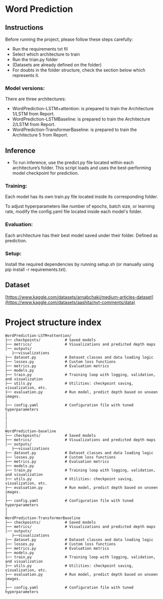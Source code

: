 # Word Prediction

## Instructions

Before running the project, please follow these steps carefully:

- Run the requirements txt fil
- Select which architecture to train
- Run the trian.py folder
- (Datasets are already defined on the folder)
- For doubts in the folder structure, check the section below which represents it.

### Model versions:

There are three architectures: 
- WordPrediction-LSTM+attention: is prepared to train the Architecture 1/LSTM from Report.
- WordPrediction-LSTMBaseline: is prepared to train the Architecture 2/LSTM from Report.
- WordPrediction-TransformerBaseline: is prepared to train the Architecture 5 from Report.

## Inference

- To run inference, use the predict.py file located within each architecture’s folder. This script loads and uses the best-performing model checkpoint for prediction.

### Training:

Each model has its own train.py file located inside its corresponding folder.

To adjust hyperparameters like number of epochs, batch size, or learning rate, modify the config.yaml file located inside each model's folder.

### Evaluation:

Each architecture has their best model saved under their folder. Defined as prediction.

### Setup:

Install the required dependencies by running setup.sh (or manually using pip install -r requirements.txt).

## Dataset

[https://www.kaggle.com/datasets/arnabchaki/medium-articles-dataset](https://www.kaggle.com/datasets/aashita/nyt-comments/data)


# Project structure index
```
WordPrediction-LSTM+attention/
├── checkpoints/           # Saved models
├── metrics/               # Visualizations and predicted depth maps
│── outputs/
   ├──visualizations  
├── dataset.py             # Dataset classes and data loading logic
├── losses.py              # Custom loss functions
├── metrics.py             # Evaluation metrics
├── models.py               
├── train.py               # Training loop with logging, validation, and visualization
├── utils.py               # Utilities: checkpoint saving, visualization, etc.
├── evaluation.py          # Run model, predict depth based on unseen images.
│
├── config.yaml            # Configuration file with tuned hyperparameters
│
|
|
│
WordPrediction-baseline
├── checkpoints/           # Saved models
├── metrics/               # Visualizations and predicted depth maps
│── outputs/
   ├──visualizations  
├── dataset.py             # Dataset classes and data loading logic
├── losses.py              # Custom loss functions
├── metrics.py             # Evaluation metrics
├── models.py               
├── train.py               # Training loop with logging, validation, and visualization
├── utils.py               # Utilities: checkpoint saving, visualization, etc.
├── evaluation.py          # Run model, predict depth based on unseen images.
│
├── config.yaml            # Configuration file with tuned hyperparameters
|
│
WordPrediction-TransformerBaseline
├── checkpoints/           # Saved models
├── metrics/               # Visualizations and predicted depth maps
│── outputs/
   ├──visualizations  
├── dataset.py             # Dataset classes and data loading logic
├── losses.py              # Custom loss functions
├── metrics.py             # Evaluation metrics
├── models.py               
├── train.py               # Training loop with logging, validation, and visualization
├── utils.py               # Utilities: checkpoint saving, visualization, etc.
├── evaluation.py          # Run model, predict depth based on unseen images.
│
├── config.yaml            # Configuration file with tuned hyperparameters
```
